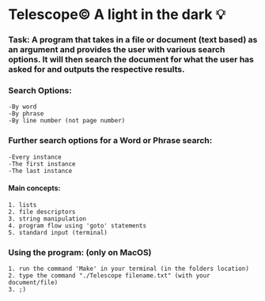 # Telescope© A light in the dark 💡

### Task: A program that takes in a file or document (text based) as an argument and provides the user with various search options. It will then search the document for what the user has asked for and outputs the respective results.

### Search Options:
    -By word
    -By phrase
    -By line number (not page number)

### Further search options for a Word or Phrase search:
    -Every instance
    -The first instance
    -The last instance

#### Main concepts:
    1. lists
    2. file descriptors
    3. string manipulation
    4. program flow using 'goto' statements
    5. standard input (terminal)

### Using the program: (only on MacOS)
    1. run the command 'Make' in your terminal (in the folders location)
    2. type the command "./Telescope filename.txt" (with your document/file)
    3. ;)
